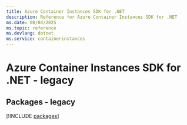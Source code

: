 ```yaml
---
title: Azure Container Instances SDK for .NET
description: Reference for Azure Container Instances SDK for .NET
ms.date: 08/04/2025
ms.topic: reference
ms.devlang: dotnet
ms.service: containerinstances
---
```

# Azure Container Instances SDK for .NET - legacy
## Packages - legacy
[!INCLUDE [packages](container-instances-index.md)]